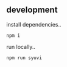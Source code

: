 ## development

install dependencies..

```console
npm i
```

run locally..

```console
npm run syuvi
```
